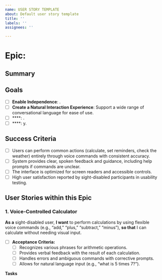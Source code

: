 ```yaml
---
name: USER STORY TEMPLATE
about: Default user story template
title: ''
labels: ''
assignees: ''

---
```


# Epic: <epic>
## Summary

## Goals
- [ ] **Enable Independence**: .
- [ ] **Create a Natural Interaction Experience**: Support a wide range of conversational language for ease of use.
- [ ] ****: .
- [ ] ****: y.
## Success Criteria
- [ ] Users can perform common actions (calculate, set reminders, check the weather) entirely through voice commands with consistent accuracy.
- [ ] System provides clear, spoken feedback and guidance, including help prompts if commands are unclear.
- [ ] The interface is optimized for screen readers and accessible controls.
- [ ] High user satisfaction reported by sight-disabled participants in usability testing.
## User Stories within this Epic
### 1. Voice-Controlled Calculator
**As a** sight-disabled user, **I want** to perform calculations by using flexible voice commands (e.g., “add,” “plus,” “subtract,” “minus”), **so that** I can calculate without needing visual input.
- [ ] **Acceptance Criteria:**
  - [ ] Recognizes various phrases for arithmetic operations.
  - [ ] Provides verbal feedback with the result of each calculation.
  - [ ] Handles errors and ambiguous commands with corrective prompts.
  - [ ] Allows for natural language input (e.g., “what is 5 times 7?”).

**Tasks**
